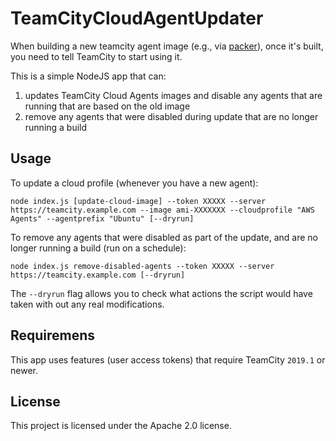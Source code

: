 # TeamCityCloudAgentUpdater

When building a new teamcity agent image (e.g., via [packer](packer.io)), once it's built, you need to tell TeamCity to start using it.

This is a simple NodeJS app that can:
1. updates TeamCity Cloud Agents images and disable any agents that are running that are based on the old image
2. remove any agents that were disabled during update that are no longer running a build

## Usage

To update a cloud profile (whenever you have a new agent):
```
node index.js [update-cloud-image] --token XXXXX --server https://teamcity.example.com --image ami-XXXXXXX --cloudprofile "AWS Agents" --agentprefix "Ubuntu" [--dryrun]
```

To remove any agents that were disabled as part of the update, and are no longer running a build (run on a schedule):
```
node index.js remove-disabled-agents --token XXXXX --server https://teamcity.example.com [--dryrun]
```

The `--dryrun` flag allows you to check what actions the script would have taken with out any real modifications.

## Requiremens

This app uses features (user access tokens) that require TeamCity `2019.1` or newer.

## License

This project is licensed under the Apache 2.0 license.
